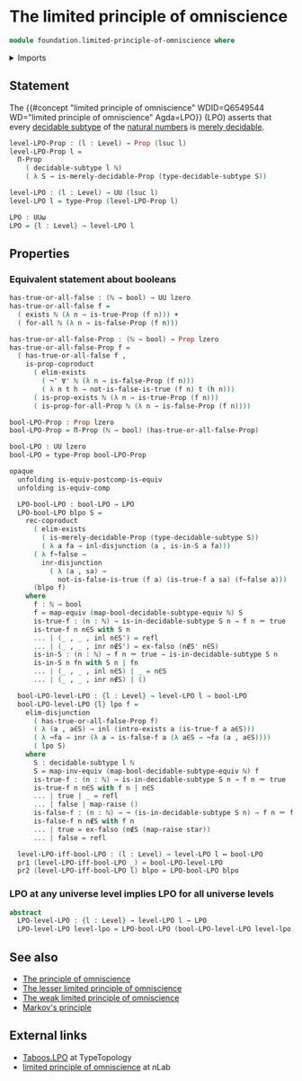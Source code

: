 # The limited principle of omniscience

```agda
module foundation.limited-principle-of-omniscience where
```

<details><summary>Imports</summary>

```agda
open import elementary-number-theory.natural-numbers

open import foundation.booleans
open import foundation.coproduct-types
open import foundation.decidable-subtypes
open import foundation.decidable-types
open import foundation.dependent-pair-types
open import foundation.disjunction
open import foundation.empty-types
open import foundation.equivalences
open import foundation.existential-quantification
open import foundation.logical-equivalences
open import foundation.negation
open import foundation.postcomposition-functions
open import foundation.raising-universe-levels
open import foundation.unit-type
open import foundation.universal-quantification
open import foundation.universe-levels

open import foundation-core.identity-types
open import foundation-core.propositions
open import foundation-core.sets
```

</details>

## Statement

The
{{#concept "limited principle of omniscience" WDID=Q6549544 WD="limited principle of omniscience" Agda=LPO}}
(LPO) asserts that every [decidable subtype](foundation.decidable-subtypes.md)
of the [natural numbers](elementary-number-theory.natural-numbers.md) is
[merely decidable](foundation.decidable-types.md).

```agda
level-LPO-Prop : (l : Level) → Prop (lsuc l)
level-LPO-Prop l =
  Π-Prop
    ( decidable-subtype l ℕ)
    ( λ S → is-merely-decidable-Prop (type-decidable-subtype S))

level-LPO : (l : Level) → UU (lsuc l)
level-LPO l = type-Prop (level-LPO-Prop l)

LPO : UUω
LPO = {l : Level} → level-LPO l
```

## Properties

### Equivalent statement about booleans

```agda
has-true-or-all-false : (ℕ → bool) → UU lzero
has-true-or-all-false f =
  ( exists ℕ (λ n → is-true-Prop (f n))) +
  ( for-all ℕ (λ n → is-false-Prop (f n)))

has-true-or-all-false-Prop : (ℕ → bool) → Prop lzero
has-true-or-all-false-Prop f =
  ( has-true-or-all-false f ,
    is-prop-coproduct
      ( elim-exists
        ( ¬' ∀' ℕ (λ n → is-false-Prop (f n)))
        ( λ n t h → not-is-false-is-true (f n) t (h n)))
      ( is-prop-exists ℕ (λ n → is-true-Prop (f n)))
      ( is-prop-for-all-Prop ℕ (λ n → is-false-Prop (f n))))

bool-LPO-Prop : Prop lzero
bool-LPO-Prop = Π-Prop (ℕ → bool) (has-true-or-all-false-Prop)

bool-LPO : UU lzero
bool-LPO = type-Prop bool-LPO-Prop

opaque
  unfolding is-equiv-postcomp-is-equiv
  unfolding is-equiv-comp

  LPO-bool-LPO : bool-LPO → LPO
  LPO-bool-LPO blpo S =
    rec-coproduct
      ( elim-exists
        ( is-merely-decidable-Prop (type-decidable-subtype S))
        ( λ a fa → inl-disjunction (a , is-in-S a fa)))
      ( λ f~false →
        inr-disjunction
          ( λ (a , sa) →
            not-is-false-is-true (f a) (is-true-f a sa) (f~false a)))
      (blpo f)
    where
      f : ℕ → bool
      f = map-equiv (map-bool-decidable-subtype-equiv ℕ) S
      is-true-f : (n : ℕ) → is-in-decidable-subtype S n → f n ＝ true
      is-true-f n n∈S with S n
      ... | (_ , _ , inl n∈S') = refl
      ... | (_ , _ , inr n∉S') = ex-falso (n∉S' n∈S)
      is-in-S : (n : ℕ) → f n ＝ true → is-in-decidable-subtype S n
      is-in-S n fn with S n | fn
      ... | (_ , _ , inl n∈S) | _ = n∈S
      ... | (_ , _ , inr n∉S) | ()

  bool-LPO-level-LPO : {l : Level} → level-LPO l → bool-LPO
  bool-LPO-level-LPO {l} lpo f =
    elim-disjunction
      ( has-true-or-all-false-Prop f)
      ( λ (a , a∈S) → inl (intro-exists a (is-true-f a a∈S)))
      ( λ ¬fa → inr (λ a → is-false-f a (λ a∈S → ¬fa (a , a∈S))))
      ( lpo S)
    where
      S : decidable-subtype l ℕ
      S = map-inv-equiv (map-bool-decidable-subtype-equiv ℕ) f
      is-true-f : (n : ℕ) → is-in-decidable-subtype S n → f n ＝ true
      is-true-f n n∈S with f n | n∈S
      ... | true | _ = refl
      ... | false | map-raise ()
      is-false-f : (n : ℕ) → ¬ (is-in-decidable-subtype S n) → f n ＝ false
      is-false-f n n∉S with f n
      ... | true = ex-falso (n∉S (map-raise star))
      ... | false = refl

  level-LPO-iff-bool-LPO : (l : Level) → level-LPO l ↔ bool-LPO
  pr1 (level-LPO-iff-bool-LPO _) = bool-LPO-level-LPO
  pr2 (level-LPO-iff-bool-LPO l) blpo = LPO-bool-LPO blpo
```

### LPO at any universe level implies LPO for all universe levels

```agda
abstract
  LPO-level-LPO : {l : Level} → level-LPO l → LPO
  LPO-level-LPO level-lpo = LPO-bool-LPO (bool-LPO-level-LPO level-lpo)
```

## See also

- [The principle of omniscience](foundation.principle-of-omniscience.md)
- [The lesser limited principle of omniscience](foundation.lesser-limited-principle-of-omniscience.md)
- [The weak limited principle of omniscience](foundation.weak-limited-principle-of-omniscience.md)
- [Markov's principle](logic.markovs-principle.md)

## External links

- [Taboos.LPO](https://martinescardo.github.io/TypeTopology/Taboos.LPO.html) at
  TypeTopology
- [limited principle of omniscience](https://ncatlab.org/nlab/show/limited+principle+of+omniscience)
  at $n$Lab

